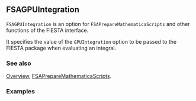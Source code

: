 ## FSAGPUIntegration

`FSAGPUIntegration` is an option for `FSAPrepareMathematicaScripts` and other functions of the FIESTA interface.

It specifies the value of the `GPUIntegration` option to be passed to the FIESTA package when evaluating an integral.

### See also

[Overview](Extra/FeynHelpers.md), [FSAPrepareMathematicaScripts](FSAPrepareMathematicaScripts.md).

### Examples